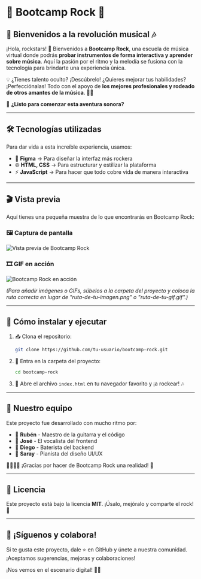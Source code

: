 # 🤟 Bootcamp Rock 🤟  

## 🎸 Bienvenidos a la revolución musical 🎶  

¡Hola, rockstars! 🤘 Bienvenidos a **Bootcamp Rock**, una escuela de música virtual donde podrás **probar instrumentos de forma interactiva y aprender sobre música**. Aquí la pasión por el ritmo y la melodía se fusiona con la tecnología para brindarte una experiencia única. 

💡 ¿Tienes talento oculto? ¡Descúbrelo! ¿Quieres mejorar tus habilidades? ¡Perfecciónalas! Todo con el apoyo de **los mejores profesionales y rodeado de otros amantes de la música**. 🎼✨

🚀 **¿Listo para comenzar esta aventura sonora?** 

---

## 🛠️ Tecnologías utilizadas  

Para dar vida a esta increíble experiencia, usamos:  
- 🎨 **Figma** → Para diseñar la interfaz más rockera 
- 🌐 **HTML, CSS** → Para estructurar y estilizar la plataforma 
- ⚡ **JavaScript** → Para hacer que todo cobre vida de manera interactiva 

---

## 🎬 Vista previa  

Aquí tienes una pequeña muestra de lo que encontrarás en Bootcamp Rock:  

### 🖼️ Captura de pantalla
![Vista previa de Bootcamp Rock](ruta-de-tu-imagen.png)  

### 🎞️ GIF en acción
![Bootcamp Rock en acción](ruta-de-tu-gif.gif)  

*(Para añadir imágenes o GIFs, súbelos a la carpeta del proyecto y coloca la ruta correcta en lugar de "ruta-de-tu-imagen.png" o "ruta-de-tu-gif.gif".)*  

---

## 🏁 Cómo instalar y ejecutar  

1. 📥 Clona el repositorio:  
   ```bash
   git clone https://github.com/tu-usuario/bootcamp-rock.git
   ```
2. 📂 Entra en la carpeta del proyecto:  
   ```bash
   cd bootcamp-rock
   ```
3. 🚀 Abre el archivo `index.html` en tu navegador favorito y ¡a rockear! 🎶

---

## 👥 Nuestro equipo  

Este proyecto fue desarrollado con mucho ritmo por:  
- 🎸 **Rubén** - Maestro de la guitarra y el código  
- 🎤 **José** - El vocalista del frontend  
- 🥁 **Diego** - Baterista del backend  
- 🎹 **Saray** - Pianista del diseño UI/UX  

👨‍💻👩‍💻 ¡Gracias por hacer de Bootcamp Rock una realidad! 🤘

---

## 📜 Licencia  

Este proyecto está bajo la licencia **MIT**. ¡Úsalo, mejóralo y comparte el rock! 🎵  

---

## 📢 ¡Síguenos y colabora!  

Si te gusta este proyecto, dale ⭐ en GitHub y únete a nuestra comunidad. ¡Aceptamos sugerencias, mejoras y colaboraciones!  

¡Nos vemos en el escenario digital! 🎤🔥
